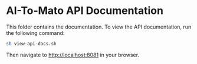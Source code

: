 # AI-To-Mato API Documentation

This folder contains the documentation.
To view the API documentation, run the following command:

```bash
sh view-api-docs.sh
```

Then navigate to [http://localhost:8081](http://localhost:8081) in your browser.
